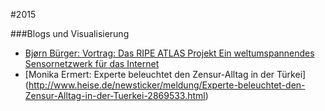 #2015

###Blogs und Visualisierung

* [Bjørn Bürger: Vortrag: Das RIPE ATLAS Projekt Ein weltumspannendes Sensornetzwerk für das Internet](https://glt15-programm.linuxtage.at/events/72.html)
* [Monika Ermert: Experte beleuchtet den Zensur-Alltag in der Türkei] (http://www.heise.de/newsticker/meldung/Experte-beleuchtet-den-Zensur-Alltag-in-der-Tuerkei-2869533.html)
